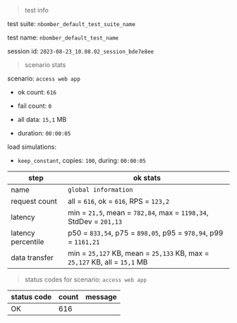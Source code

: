> test info

test suite: `nbomber_default_test_suite_name`

test name: `nbomber_default_test_name`

session id: `2023-08-23_10.08.02_session_bde7e8ee`

> scenario stats

scenario: `access web app`

  - ok count: `616`

  - fail count: `0`

  - all data: `15,1` MB

  - duration: `00:00:05`

load simulations:

  - `keep_constant`, copies: `100`, during: `00:00:05`

|step|ok stats|
|---|---|
|name|`global information`|
|request count|all = `616`, ok = `616`, RPS = `123,2`|
|latency|min = `21,5`, mean = `782,84`, max = `1198,34`, StdDev = `201,13`|
|latency percentile|p50 = `833,54`, p75 = `898,05`, p95 = `978,94`, p99 = `1161,21`|
|data transfer|min = `25,127` KB, mean = `25,133` KB, max = `25,127` KB, all = `15,1` MB|


> status codes for scenario: `access web app`

|status code|count|message|
|---|---|---|
|OK|616||


